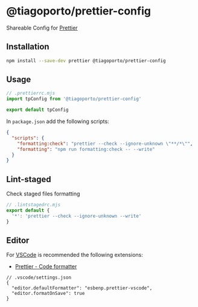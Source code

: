 # @tiagoporto/prettier-config

Shareable Config for [Prettier](https://prettier.io)

## Installation

```bash
npm install --save-dev prettier @tiagoporto/prettier-config
```

## Usage

```mjs
// .prettierrc.mjs
import tpConfig from '@tiagoporto/prettier-config'

export default tpConfig
```

In `package.json` add the following scripts:

```json
{
  "scripts": {
    "formatting:check": "prettier --check --ignore-unknown \"**/*\"",
    "formatting": "npm run formatting:check -- --write"
  }
}
```

## Lint-staged

Check staged files formatting

```mjs
// .lintstagedrc.mjs
export default {
  '*': 'prettier --check --ignore-unknown --write'
}
```

## Editor

For [VSCode](https://code.visualstudio.com) is recommended the following extensions:

- [Prettier - Code formatter](https://marketplace.visualstudio.com/items?itemName=esbenp.prettier-vscode)

```jsonc
// .vscode/settings.json
{
  "editor.defaultFormatter": "esbenp.prettier-vscode",
  "editor.formatOnSave": true
}
```
